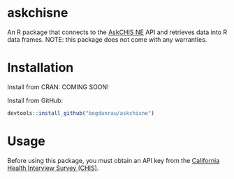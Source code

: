 askchisne
=========

An R package that connects to the [AskCHIS NE](http://askchisne.ucla.edu) API and retrieves data into R data frames. NOTE: this package does not come with any warranties.

Installation
============

Install from CRAN: COMING SOON!

Install from GitHub:

``` r
devtools::install_github("bogdanrau/askchisne")
```

Usage
=====

Before using this package, you must obtain an API key from the [California Health Interview Survey (CHIS)](http://chis.ucla.edu).
